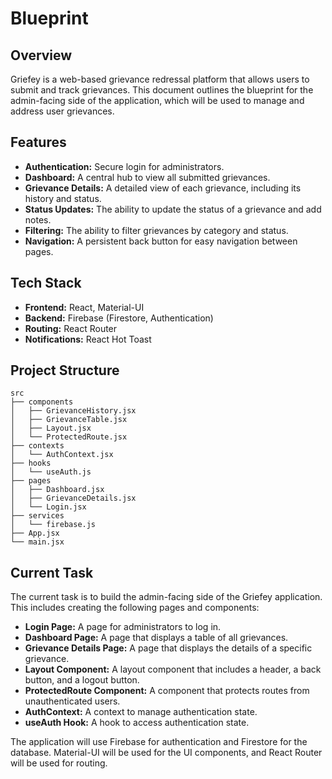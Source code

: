 
# Blueprint

## Overview

Griefey is a web-based grievance redressal platform that allows users to submit and track grievances. This document outlines the blueprint for the admin-facing side of the application, which will be used to manage and address user grievances.

## Features

*   **Authentication:** Secure login for administrators.
*   **Dashboard:** A central hub to view all submitted grievances.
*   **Grievance Details:** A detailed view of each grievance, including its history and status.
*   **Status Updates:** The ability to update the status of a grievance and add notes.
*   **Filtering:** The ability to filter grievances by category and status.
*   **Navigation:** A persistent back button for easy navigation between pages.

## Tech Stack

*   **Frontend:** React, Material-UI
*   **Backend:** Firebase (Firestore, Authentication)
*   **Routing:** React Router
*   **Notifications:** React Hot Toast

## Project Structure

```
src
├── components
│   ├── GrievanceHistory.jsx
│   ├── GrievanceTable.jsx
│   ├── Layout.jsx
│   └── ProtectedRoute.jsx
├── contexts
│   └── AuthContext.jsx
├── hooks
│   └── useAuth.js
├── pages
│   ├── Dashboard.jsx
│   ├── GrievanceDetails.jsx
│   └── Login.jsx
├── services
│   └── firebase.js
├── App.jsx
└── main.jsx
```

## Current Task

The current task is to build the admin-facing side of the Griefey application. This includes creating the following pages and components:

*   **Login Page:** A page for administrators to log in.
*   **Dashboard Page:** A page that displays a table of all grievances.
*   **Grievance Details Page:** A page that displays the details of a specific grievance.
*   **Layout Component:** A layout component that includes a header, a back button, and a logout button.
*   **ProtectedRoute Component:** A component that protects routes from unauthenticated users.
*   **AuthContext:** A context to manage authentication state.
*   **useAuth Hook:** A hook to access authentication state.

The application will use Firebase for authentication and Firestore for the database. Material-UI will be used for the UI components, and React Router will be used for routing.
